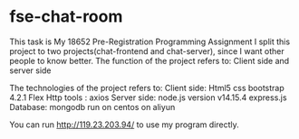 # fse-chat-room
 This task is My 18652 Pre-Registration Programming Assignment
 I split this project to two projects(chat-frontend and chat-server), since I want other people to know better.
 The function of the project refers to:
 Client side and server side

 The technologies of the project refers to:
 Client side:
    Html5
    css
    bootstrap 4.2.1
    Flex
    Http tools : axios
 Server side:
    node.js version v14.15.4
    express.js
 Database:
    mongodb run on centos on aliyun
 
 You can run http://119.23.203.94/ to use my program directly.
 
 
